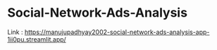 # Social-Network-Ads-Analysis
Link : https://manujupadhyay2002-social-network-ads-analysis-app-1ii0pu.streamlit.app/
